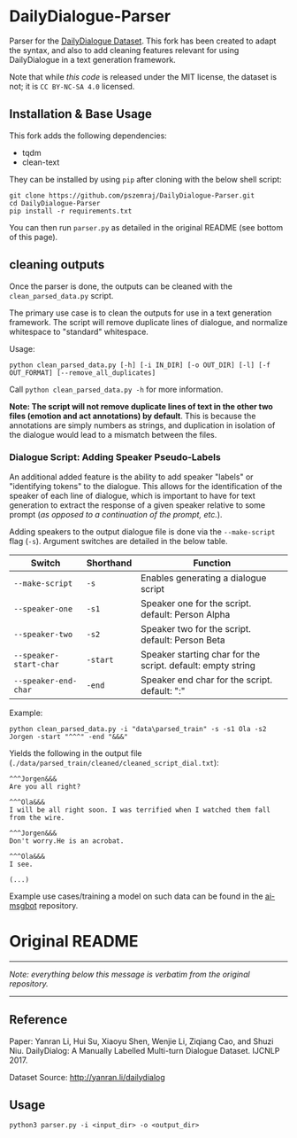 # DailyDialogue-Parser

Parser for the [DailyDialogue Dataset](http://yanran.li/dailydialog). This fork has been created to adapt the syntax, and also to add cleaning features relevant for using DailyDialogue in a text generation framework.

Note that while _this code_ is released under the MIT license, the dataset is not; it is `CC BY-NC-SA 4.0` licensed.
## Installation & Base Usage

This fork adds the following dependencies:

- tqdm
- clean-text

They can be installed by using `pip` after cloning with the below shell script:

```shell
git clone https://github.com/pszemraj/DailyDialogue-Parser.git
cd DailyDialogue-Parser
pip install -r requirements.txt
```

You can then run `parser.py` as detailed in the original README (see bottom of this page).

## cleaning outputs

Once the parser is done, the outputs can be cleaned with the `clean_parsed_data.py` script.

The primary use case is to clean the outputs for use in a text generation framework. The script will remove duplicate lines of dialogue, and normalize whitespace to "standard" whitespace.

Usage:

```shell
python clean_parsed_data.py [-h] [-i IN_DIR] [-o OUT_DIR] [-l] [-f OUT_FORMAT] [--remove_all_duplicates]
```

Call `python clean_parsed_data.py -h` for more information.

**Note: The script will not remove duplicate lines of text in the other two files (emotion and act annotations) by default**. This is because the annotations are simply numbers as strings, and duplication in isolation of the dialogue would lead to a mismatch between the files.

### Dialogue Script: Adding Speaker Pseudo-Labels

An additional added feature is the ability to add speaker "labels" or "identifying tokens" to the dialogue. This allows for the identification of the speaker of each line of dialogue, which is important to have for text generation to extract the response of a given speaker relative to some prompt (_as opposed to a continuation of the prompt, etc._).

Adding speakers to the output dialogue file is done via the `--make-script` flag (`-s`). Argument switches are detailed in the below table.

| Switch               | Shorthand | Function                                                    |
|----------------------|-----------|-------------------------------------------------------------|
| `--make-script`        | `-s`        | Enables generating a dialogue script                        |
| `--speaker-one`        | `-s1`       | Speaker one for the script. default: Person Alpha           |
| `--speaker-two`        | `-s2`       | Speaker two for the script. default: Person Beta            |
| `--speaker-start-char` | `-start`    | Speaker starting char for the script. default: empty string |
| `--speaker-end-char`   | `-end`      | Speaker end char for the script. default: ":"               |

Example:

```shell
python clean_parsed_data.py -i "data\parsed_train" -s -s1 Ola -s2 Jorgen -start "^^^" -end "&&&"
```

Yields the following in the output file (`./data/parsed_train/cleaned/cleaned_script_dial.txt`):

```
^^^Jorgen&&&
Are you all right?

^^^Ola&&&
I will be all right soon. I was terrified when I watched them fall from the wire.

^^^Jorgen&&&
Don't worry.He is an acrobat.

^^^Ola&&&
I see.

(...)
```

Example use cases/training a model on such data can be found in the [ai-msgbot](<https://github.com/pszemraj/ai-msgbot>) repository.

# Original README

---

_Note: everything below this message is verbatim from the original repository._

---

## Reference

Paper: Yanran Li, Hui Su, Xiaoyu Shen, Wenjie Li, Ziqiang Cao, and Shuzi Niu.
DailyDialog: A Manually Labelled Multi-turn Dialogue Dataset. IJCNLP 2017.

Dataset Source: <http://yanran.li/dailydialog>

## Usage

```
python3 parser.py -i <input_dir> -o <output_dir>
```
